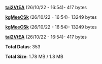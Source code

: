 [**tai2VtEA**](/data/tai2VtEA.txt) (26/10/22 - 16:54)- 417 bytes

[**kgMeeCSk**](/data/kgMeeCSk.txt) (26/10/22 - 16:54)- 13249 bytes

[**kgMeeCSk**](/data/kgMeeCSk.txt) (26/10/22 - 16:54)- 13249 bytes

[**tai2VtEA**](/data/tai2VtEA.txt) (26/10/22 - 16:54)- 417 bytes

**Total Datas**: 353

**Total Size**: 1.78 MB / 1.8 MB